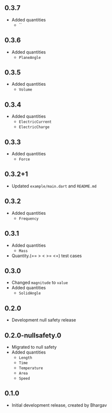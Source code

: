 ## 0.3.7

- Added quantities
  - ``

## 0.3.6

- Added quantities
  - `PlaneAngle`

## 0.3.5

- Added quantities
  - `Volume`

## 0.3.4

- Added quantities
  - `ElectricCurrent`
  - `ElectricCharge`

## 0.3.3

- Added quantities
  - `Force`

## 0.3.2+1

- Updated `example/main.dart` and `README.md`

## 0.3.2

- Added quantities
  - `Frequency`

## 0.3.1

- Added quantities
  - `Mass`
- Quantity.(== > < >= <=) test cases

## 0.3.0

- Changed `magnitude` to `value`
- Added quantities
  - `SolidAngle`

## 0.2.0

- Development null safety release

## 0.2.0-nullsafety.0

- Migrated to null safety
- Added quantities
  - `Length`
  - `Time`
  - `Temperature`
  - `Area`
  - `Speed`

## 0.1.0

- Initial development release, created by Bhargav
